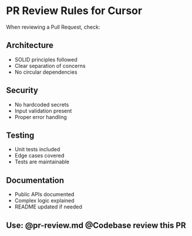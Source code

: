 # PR Review Rules for Cursor

When reviewing a Pull Request, check:

## Architecture

- SOLID principles followed
- Clear separation of concerns
- No circular dependencies

## Security

- No hardcoded secrets
- Input validation present
- Proper error handling

## Testing

- Unit tests included
- Edge cases covered
- Tests are maintainable

## Documentation

- Public APIs documented
- Complex logic explained
- README updated if needed

## Use: @pr-review.md @Codebase review this PR
